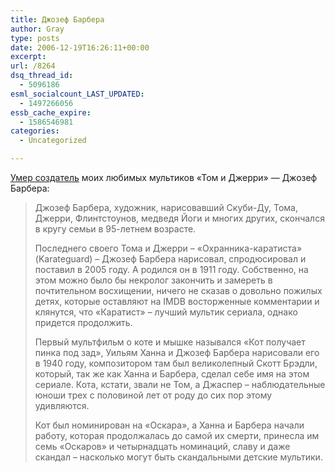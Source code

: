 ```yaml
---
title: Джозеф Барбера
author: Gray
type: posts
date: 2006-12-19T16:26:11+00:00
excerpt:
url: /8264
dsq_thread_id:
  - 5096186
esml_socialcount_LAST_UPDATED:
  - 1497266056
essb_cache_expire:
  - 1586546981
categories:
  - Uncategorized

---
```








<a href="http://www.gazeta.ru/culture/2006/12/19/a_1169213.shtml" target="_blank">Умер создатель</a> моих любимых мультиков &#171;Том и Джерри&#187; &#8212; Джозеф Барбера:

> Джозеф Барбера, художник, нарисовавший Скуби-Ду, Тома, Джерри, Флинтстоунов, медведя Йоги и многих других, скончался в кругу семьи в 95-летнем возрасте.
> 
> Последнего своего Тома и Джерри – «Охранника-каратиста» (Karateguard) – Джозеф Барбера нарисовал, спродюсировал и поставил в 2005 году. А родился он в 1911 году. Собственно, на этом можно было бы некролог закончить и замереть в почтительном восхищении, ничего не сказав о довольно пожилых детях, которые оставляют на IMDB восторженные комментарии и клянутся, что «Каратист» – лучший мультик сериала, однако придется продолжить.
> 
> Первый мультфильм о коте и мышке назывался «Кот получает пинка под зад», Уильям Ханна и Джозеф Барбера нарисовали его в 1940 году, композитором там был великолепный Скотт Брэдли, который, так же как Ханна и Барбера, сделал себе имя на этом сериале. Кота, кстати, звали не Том, а Джаспер – наблюдательные юноши трех с половиной лет от роду до сих пор этому удивляются.
> 
> Кот был номинирован на «Оскара», а Ханна и Барбера начали работу, которая продолжалась до самой их смерти, принесла им семь «Оскаров» и четырнадцать номинаций, славу и даже скандал – насколько могут быть скандальными детские мультики.